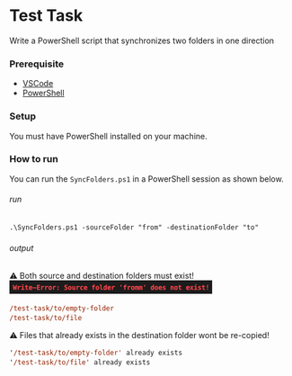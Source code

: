 # Test Task
Write a PowerShell script that synchronizes two folders in one direction

### Prerequisite

- [VSCode](https://code.visualstudio.com/download)
- [PowerShell](https://learn.microsoft.com/en-us/powershell/scripting/install/installing-powershell?view=powershell-7.4)

### Setup

You must have PowerShell installed on your machine.

### How to run

You can run the ```SyncFolders.ps1``` in a PowerShell session as shown below.

###### run
```ps
.\SyncFolders.ps1 -sourceFolder "from" -destinationFolder "to"
```

###### output
:warning: Both source and destination folders must exist!
![connect](/images/fromm.png)

```ps
/test-task/to/empty-folder
/test-task/to/file
```

:warning: Files that already exists in the destination folder wont be re-copied!
```ps 
'/test-task/to/empty-folder' already exists
'/test-task/to/file' already exists
```
